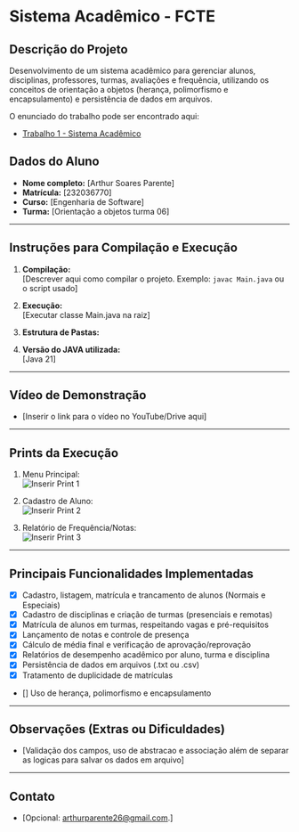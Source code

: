 # Sistema Acadêmico - FCTE

## Descrição do Projeto

Desenvolvimento de um sistema acadêmico para gerenciar alunos, disciplinas, professores, turmas, avaliações e frequência, utilizando os conceitos de orientação a objetos (herança, polimorfismo e encapsulamento) e persistência de dados em arquivos.

O enunciado do trabalho pode ser encontrado aqui:
- [Trabalho 1 - Sistema Acadêmico](https://github.com/lboaventura25/OO-T06_2025.1_UnB_FCTE/blob/main/trabalhos/ep1/README.md)

## Dados do Aluno

- **Nome completo:** [Arthur Soares Parente]
- **Matrícula:** [232036770]
- **Curso:** [Engenharia de Software]
- **Turma:** [Orientação a objetos turma 06]

---

## Instruções para Compilação e Execução

1. **Compilação:**  
   [Descrever aqui como compilar o projeto. Exemplo: `javac Main.java` ou o script usado]

2. **Execução:**  
   [Executar classe Main.java na raiz]

3. **Estrutura de Pastas:**  

3. **Versão do JAVA utilizada:**  
   [Java 21]

---

## Vídeo de Demonstração

- [Inserir o link para o vídeo no YouTube/Drive aqui]

---

## Prints da Execução

1. Menu Principal:  
   ![Inserir Print 1](caminho/do/print1.png)

2. Cadastro de Aluno:  
   ![Inserir Print 2](caminho/do/print2.png)

3. Relatório de Frequência/Notas:  
   ![Inserir Print 3](caminho/do/print3.png)

---

## Principais Funcionalidades Implementadas

- [x] Cadastro, listagem, matrícula e trancamento de alunos (Normais e Especiais)
- [x] Cadastro de disciplinas e criação de turmas (presenciais e remotas)
- [x] Matrícula de alunos em turmas, respeitando vagas e pré-requisitos
- [x] Lançamento de notas e controle de presença
- [x] Cálculo de média final e verificação de aprovação/reprovação
- [x] Relatórios de desempenho acadêmico por aluno, turma e disciplina
- [x] Persistência de dados em arquivos (.txt ou .csv)
- [x] Tratamento de duplicidade de matrículas
- [] Uso de herança, polimorfismo e encapsulamento

---

## Observações (Extras ou Dificuldades)

- [Validação dos campos, uso de abstracao e associação além de separar as logicas para salvar os dados em arquivo]

---

## Contato

- [Opcional: arthurparente26@gmail.com.]
